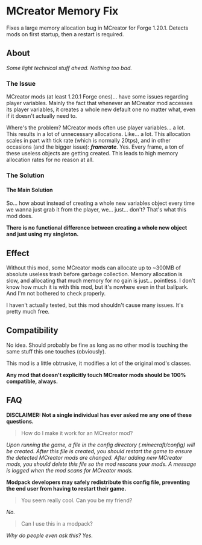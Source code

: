 # MCreator Memory Fix

Fixes a large memory allocation bug in MCreator for Forge 1.20.1. Detects mods on first startup, then a restart is required.

## About

*Some light technical stuff ahead. Nothing too bad.*

### The Issue

MCreator mods (at least 1.20.1 Forge ones)... have some issues regarding player variables. Mainly the fact that whenever an MCreator mod accesses
its player variables, it creates a whole new default one no matter what, even if it doesn't actually need to.

Where's the problem? MCreator mods often use player variables... a lot. 
This results in a lot of unnecessary allocations. Like... a lot. 
This allocation scales in part with tick rate (which is normally 20tps),
and in other occasions (and the bigger issue): ***framerate***. Yes. Every frame, a ton of these useless
objects are getting created. This leads to high memory allocation rates for no reason at all.

### The Solution

#### The Main Solution

So... how about instead of creating a whole new variables object
every time we wanna just grab it from the player, we... just... don't? That's what this mod does.

**There is no functional difference between creating a whole
new object and just using my singleton.**

## Effect

Without this mod, some MCreator mods can allocate up to ~300MB of absolute useless trash before garbage collection.
Memory allocation is slow, and allocating that much memory for no gain is just... pointless.
I don't know how much it is with this mod, but it's nowhere even in that ballpark. And I'm not bothered to check properly.

I haven't actually tested, but this mod shouldn't cause many issues. It's pretty much free.

## Compatibility

No idea. Should probably be fine as long as no other mod is touching the same stuff this one touches (obviously).

This mod is a little obtrusive, it modifies a lot of the original mod's classes.

**Any mod that doesn't explicitly touch MCreator mods should be 100% compatible, always.**

## FAQ

**DISCLAIMER: Not a single individual has ever asked me any one of these questions.**

> How do I make it work for an MCreator mod?

*Upon running the game, a file in 
the config directory (.minecraft/config) will be created. 
After this file is created, you should restart the game to ensure the detected MCreator mods are changed.
After adding new MCreator mods, you should delete this file so the mod rescans your mods.
A message is logged when the mod scans for MCreator mods.*

**Modpack developers may safely redistribute this config file, preventing the end user from having to restart their game.**

> You seem really cool. Can you be my friend?

*No.*

> Can I use this in a modpack?

*Why do people even ask this? Yes.*

